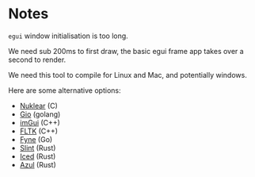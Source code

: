 # Notes


`egui` window initialisation is too long.

We need sub 200ms to first draw, the basic egui frame app takes over a second to render.

We need this tool to compile for Linux and Mac, and potentially windows. 

Here are some alternative options:

* [Nuklear](https://github.com/Immediate-Mode-UI/Nuklear) (C)
* [Gio](https://gioui.org/) (golang)
* [imGui](https://github.com/ocornut/imgui) (C++)
* [FLTK](https://www.fltk.org/) (C++)
* [Fyne](https://github.com/fyne-io/fyne) (Go)
* [Slint](https://slint.dev/) (Rust)
* [Iced](https://iced.rs/) (Rust)
* [Azul](https://azul.rs/) (Rust)

